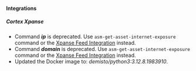 
#### Integrations

##### Cortex Xpanse

- Command ***ip*** is deprecated. Use `asm-get-asset-internet-exposure` command or the [Xpanse Feed Integration](https://xsoar.pan.dev/docs/reference/integrations/xpanse-feed) instead.
- Command ***domain*** is deprecated. Use `asm-get-asset-internet-exposure` command or the [Xpanse Feed Integration](https://xsoar.pan.dev/docs/reference/integrations/xpanse-feed) instead.
- Updated the Docker image to: *demisto/python3:3.12.8.1983910*.